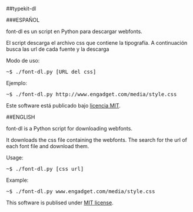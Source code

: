 ##typekit-dl

###ESPAÑOL

font-dl es un script en Python para descargar webfonts.

El script descarga el archivo css que contiene la tipografía. A continuación
busca las url de cada fuente y la descarga

Modo de uso:

<pre>~$ ./font-dl.py [URL del css]</pre>

Ejemplo:

<pre>~$ ./font-dl.py http://www.engadget.com/media/style.css</pre>

Este software está publicado bajo [licencia MIT](http://opensource.org/licenses/MIT).

##ENGLISH

font-dl is a Python script for downloading webfonts.


It downloads the css file containing the webfonts. The search for the url of
each font file and download them.

Usage:

<pre>~$ ./font-dl.py [css url]</pre>

Example:

<pre>~$ ./font-dl.py www.engadget.com/media/style.css</pre>

This software is publised under [MIT license](http://opensource.org/licenses/MIT).